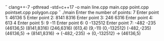 clang++-7 -pthread -std=c++17 -o main line.cpp main.cpp point.cpp pointset.cpp polygon.cpp
 ./main
Enter the number of points: 7
Enter point 1: 46136 5
Enter point 2: 8141 8316
Enter point 3: 246 6316
Enter point 4: 613 4
Enter point 5: 9 -11
Enter point 6: 0 -132512
Enter point 7: -482 -235
(46136,5)
(8141,8316)
(246,6316)
(613,4)
(9,-11)
(0,-132512)
(-482,-235)
(46136,5) -> (8141,8316) -> (-482,-235) -> (0,-132512) -> (46136,5)